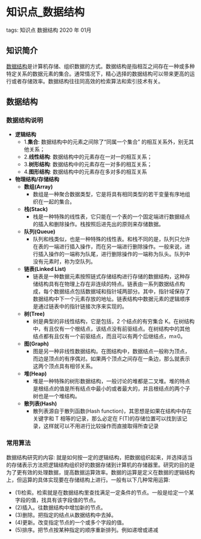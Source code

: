 # 知识点_数据结构

tags: 知识点 数据结构 2020 年 01月

## 知识简介

[数据结构](https://baike.baidu.com/item/数据结构/1450)是计算机存储、组织数据的方式。数据结构是指相互之间存在一种或多种特定关系的数据元素的集合。通常情况下，精心选择的数据结构可以带来更高的运行或者存储效率。数据结构往往同高效的检索算法和索引技术有关。

## 数据结构

### 数据结构说明

- **逻辑结构**
  - 1.**集合**: 数据结构中的元素之间除了“同属一个集合” 的相互关系外，别无其他关系；
  - 2.**线性结构**: 数据结构中的元素存在一对一的相互关系；
  - 3.**树形结构**: 数据结构中的元素存在一对多的相互关系；
  - 4.**图形结构**: 数据结构中的元素存在多对多的相互关系
- **物理结构/存储结构**
  - **数组(Array)**
    - 数组是一种聚合数据类型，它是将具有相同类型的若干变量有序地组织在一起的集合。
  - **栈(Stack)**
    - 栈是一种特殊的线性表，它只能在一个表的一个固定端进行数据结点的插入和删除操作。栈按照后进先出的原则来存储数据。
  - **队列(Queue)**
    - 队列和栈类似，也是一种特殊的线性表。和栈不同的是，队列只允许在表的一端进行插入操作，而在另一端进行删除操作。一般来说，进行插入操作的一端称为队尾，进行删除操作的一端称为队头。队列中没有元素时，称为空队列。
  - **链表(Linked List)**
    - 链表是一种数据元素按照链式存储结构进行存储的数据结构，这种存储结构具有在物理上存在非连续的特点。链表由一系列数据结点构成，每个数据结点包括数据域和指针域两部分。其中，指针域保存了数据结构中下一个元素存放的地址。链表结构中数据元素的逻辑顺序是通过链表中的指针链接次序来实现的。
  - **树(Tree)**
    - 树是典型的非线性结构，它是包括，2 个结点的有穷集合 K。在树结构中，有且仅有一个根结点，该结点没有前驱结点。在树结构中的其他结点都有且仅有一个前驱结点，而且可以有两个后继结点，m≥0。
  - **图(Graph)**
    - 图是另一种非线性数据结构。在图结构中，数据结点一般称为顶点，而边是顶点的有序偶对。如果两个顶点之间存在一条边，那么就表示这两个顶点具有相邻关系。
  - **堆(Heap)**
    - 堆是一种特殊的树形数据结构，一般讨论的堆都是二叉堆。堆的特点是根结点的值是所有结点中最小的或者最大的，并且根结点的两个子树也是一个堆结构。
  - **散列表(Hash)**
    - 散列表源自于散列函数(Hash function)，其思想是如果在结构中存在关键字和 T 相等的记录，那么必定在 F(T)的存储位置可以找到该记录，这样就可以不用进行比较操作而直接取得所查记录

### 常用算法

数据结构研究的内容: 就是如何按一定的逻辑结构，把数据组织起来，并选择适当的存储表示方法把逻辑结构组织好的数据存储到计算机的存储器里。研究的目的是为了更有效的处理数据，提高数据运算效率。数据的运算是定义在数据的逻辑结构上，但运算的具体实现要在存储结构上进行。一般有以下几种常用运算: 

- (1)检索。检索就是在数据结构里查找满足一定条件的节点。一般是给定一个某字段的值，找具有该字段值的节点。
- (2)插入。往数据结构中增加新的节点。
- (3)删除。把指定的结点从数据结构中去掉。
- (4)更新。改变指定节点的一个或多个字段的值。
- (5)排序。把节点按某种指定的顺序重新排列。例如递增或递减
